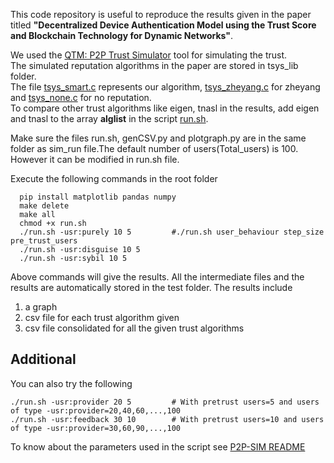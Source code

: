 This code repository is useful to reproduce the results given in the paper titled **"Decentralized Device Authentication Model using the Trust Score and Blockchain Technology for Dynamic Networks"**.

We used the [QTM: P2P Trust Simulator](https://rtg.cis.upenn.edu/qtm/p2psim.php3) tool for simulating the trust.  
The simulated reputation algorithms in the paper are stored in tsys_lib folder.  
The file [tsys_smart.c](tsys_lib/tsys_smart.c) represents our algorithm, [tsys_zheyang.c](tsys_lib/tsys_zheyang.c) for zheyang and [tsys_none.c](tsys_lib/tsys_none.c) for no reputation.  
To compare other trust algorithms like eigen, tnasl in the results, add eigen and tnasl to the array **alglist** in the script [run.sh](run.sh).   

Make sure the files run.sh, genCSV.py and plotgraph.py are in the same folder as sim_run file.The default number of users(Total_users) is 100. However it can be modified in run.sh file.  

Execute the following commands in the root folder  
```
  pip install matplotlib pandas numpy
  make delete  
  make all  
  chmod +x run.sh
  ./run.sh -usr:purely 10 5         #./run.sh user_behaviour step_size pre_trust_users  
  ./run.sh -usr:disguise 10 5          
  ./run.sh -usr:sybil 10 5  
```
Above commands will give the results. All the intermediate files and the results are automatically stored in the test folder.
The results include  
1. a graph  
2. csv file for each trust algorithm given  
3. csv file consolidated for all the given trust algorithms  
 
 
 
 ## Additional
 You can also try  the following   
 ```
./run.sh -usr:provider 20 5         # With pretrust users=5 and users of type -usr:provider=20,40,60,...,100         
./run.sh -usr:feedback 30 10        # With pretrust users=10 and users of type -usr:provider=30,60,90,...,100         
 ```
To know about the parameters used in the script see [P2P-SIM README ](https://rtg.cis.upenn.edu/qtm/doc/p2p_readme.txt)  
 
